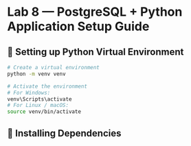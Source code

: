# Lab 8 — PostgreSQL + Python Application Setup Guide

## 🐍 Setting up Python Virtual Environment

```bash
# Create a virtual environment
python -m venv venv

# Activate the environment
# For Windows:
venv\Scripts\activate
# For Linux / macOS:
source venv/bin/activate
```

## 🧰 Installing Dependencies


